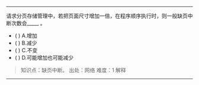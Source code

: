 ---
请求分页存储管理中，若把页面尺寸增加一倍，在程序顺序执行时，则一般缺页中断次数会_____ 。
- ( ) A.增加 
- ( ) B.减少 
- ( ) C.不变 
- ( ) D.可能增加也可能减少

> 知识点：缺页中断。
> 出处：网络
> 难度：1
> 解释

---